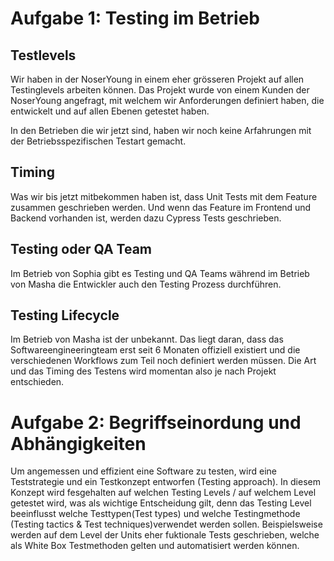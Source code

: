 # Aufgabe 1: Testing im Betrieb

## Testlevels
Wir haben in der NoserYoung in einem eher grösseren Projekt auf allen Testinglevels arbeiten können. Das Projekt wurde von einem Kunden der NoserYoung angefragt, mit welchem wir Anforderungen definiert haben, die entwickelt und auf allen Ebenen getestet haben.

In den Betrieben die wir jetzt sind, haben wir noch keine Arfahrungen mit der Betriebsspezifischen Testart gemacht. 

## Timing 
Was wir bis jetzt mitbekommen haben ist, dass Unit Tests mit dem Feature zusammen geschrieben werden. Und wenn das Feature im Frontend und Backend vorhanden ist, werden dazu Cypress Tests geschrieben.

## Testing oder QA Team
Im Betrieb von Sophia gibt es Testing und QA Teams während im Betrieb von Masha die Entwickler auch den Testing Prozess durchführen.

## Testing Lifecycle
Im Betrieb von Masha ist der unbekannt. Das liegt daran, dass das Softwareengineeringteam erst seit 6 Monaten offiziell existiert und die verschiedenen Workflows zum Teil noch definiert werden müssen. Die Art und das Timing des Testens wird momentan also je nach Projekt entschieden.


# Aufgabe 2: Begriffseinordung und Abhängigkeiten

Um angemessen und effizient eine Software zu testen, wird eine Teststrategie und ein Testkonzept entworfen (Testing approach). In diesem Konzept wird fesgehalten auf welchen Testing Levels / auf welchem Level getestet wird, was als wichtige Entscheidung gilt, denn das Testing Level beeinflusst welche Testtypen(Test types) und welche Testingmethode (Testing tactics & Test techniques)verwendet werden sollen. Beispielsweise werden auf dem Level der Units eher fuktionale Tests geschrieben, welche als White Box Testmethoden gelten und automatisiert werden können. 